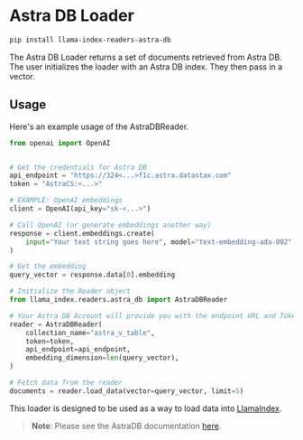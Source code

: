 # Astra DB Loader

```bash
pip install llama-index-readers-astra-db
```

The Astra DB Loader returns a set of documents retrieved from Astra DB.
The user initializes the loader with an Astra DB index. They then pass in a vector.

## Usage

Here's an example usage of the AstraDBReader.

```python
from openai import OpenAI


# Get the credentials for Astra DB
api_endpoint = "https://324<...>f1c.astra.datastax.com"
token = "AstraCS:<...>"

# EXAMPLE: OpenAI embeddings
client = OpenAI(api_key="sk-<...>")

# Call OpenAI (or generate embeddings another way)
response = client.embeddings.create(
    input="Your text string goes here", model="text-embedding-ada-002"
)

# Get the embedding
query_vector = response.data[0].embedding

# Initialize the Reader object
from llama_index.readers.astra_db import AstraDBReader

# Your Astra DB Account will provide you with the endpoint URL and Token
reader = AstraDBReader(
    collection_name="astra_v_table",
    token=token,
    api_endpoint=api_endpoint,
    embedding_dimension=len(query_vector),
)

# Fetch data from the reader
documents = reader.load_data(vector=query_vector, limit=5)
```

This loader is designed to be used as a way to load data into [LlamaIndex](https://github.com/run-llama/llama_index/).

> **Note**: Please see the AstraDB documentation [here](https://docs.datastax.com/en/astra/astra-db-vector/clients/python.html).
